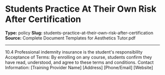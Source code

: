 # Students Practice At Their Own Risk After Certification

**Type:** policy
**Slug:** students-practice-at-their-own-risk-after-certification
**Source:** Complete Document Templates for Aesthetics Tutor.pdf

---

10.4 Professional indemnity insurance is the student's responsibility
Acceptance of Terms: By enrolling on any course, students confirm they have read, understood, and
agree to these terms and conditions.
Contact Information: [Training Provider Name] [Address] [Phone/Email] [Website]
